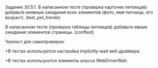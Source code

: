 Задание 30.5.1. В написанном тесте (проверка карточек питомцев) добавьте неявные ожидания всех элементов (фото, имя питомца, его возраст). (test_pet_frends)

В написанном тесте (проверка таблицы питомцев) добавьте явные ожидания элементов страницы. (conftest)

Чеклист для самопроверки:

+В тестах используется настройка implicitly-wait веб-драйвера.

+В тестах используются элементы класса WebDriverWait.
